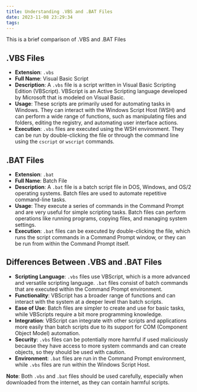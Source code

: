 ```yaml
---
title: Understanding .VBS and .BAT Files
date: 2023-11-08 23:29:34
tags:
---
```


This is a brief comparison of .VBS and .BAT Files

<!-- more -->

## .VBS Files

- **Extension**: `.vbs`
- **Full Name**: Visual Basic Script
- **Description**: A `.vbs` file is a script written in Visual Basic Scripting Edition (VBScript). VBScript is an Active Scripting language developed by Microsoft that is modeled on Visual Basic.
- **Usage**: These scripts are primarily used for automating tasks in Windows. They can interact with the Windows Script Host (WSH) and can perform a wide range of functions, such as manipulating files and folders, editing the registry, and automating user interface actions.
- **Execution**: `.vbs` files are executed using the WSH environment. They can be run by double-clicking the file or through the command line using the `cscript` or `wscript` commands.

## .BAT Files

- **Extension**: `.bat`
- **Full Name**: Batch File
- **Description**: A `.bat` file is a batch script file in DOS, Windows, and OS/2 operating systems. Batch files are used to automate repetitive command-line tasks.
- **Usage**: They execute a series of commands in the Command Prompt and are very useful for simple scripting tasks. Batch files can perform operations like running programs, copying files, and managing system settings.
- **Execution**: `.bat` files can be executed by double-clicking the file, which runs the script commands in a Command Prompt window, or they can be run from within the Command Prompt itself.

## Differences Between .VBS and .BAT Files

- **Scripting Language**: `.vbs` files use VBScript, which is a more advanced and versatile scripting language. `.bat` files consist of batch commands that are executed within the Command Prompt environment.
- **Functionality**: VBScript has a broader range of functions and can interact with the system at a deeper level than batch scripts.
- **Ease of Use**: Batch files are simpler to create and use for basic tasks, while VBScripts require a bit more programming knowledge.
- **Integration**: VBScript can integrate with other scripts and applications more easily than batch scripts due to its support for COM (Component Object Model) automation.
- **Security**: `.vbs` files can be potentially more harmful if used maliciously because they have access to more system commands and can create objects, so they should be used with caution.
- **Environment**: `.bat` files are run in the Command Prompt environment, while `.vbs` files are run within the Windows Script Host.

**Note**: Both `.vbs` and `.bat` files should be used carefully, especially when downloaded from the internet, as they can contain harmful scripts.
